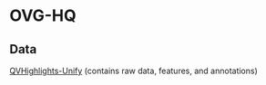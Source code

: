 # OVG-HQ
## Data
[QVHighlights-Unify](https://drive.google.com/file/d/1tqoLPyaDAKyCG-uvjE_Hhr-h58qUprfi/view?usp=sharing) (contains raw data, features, and annotations)
